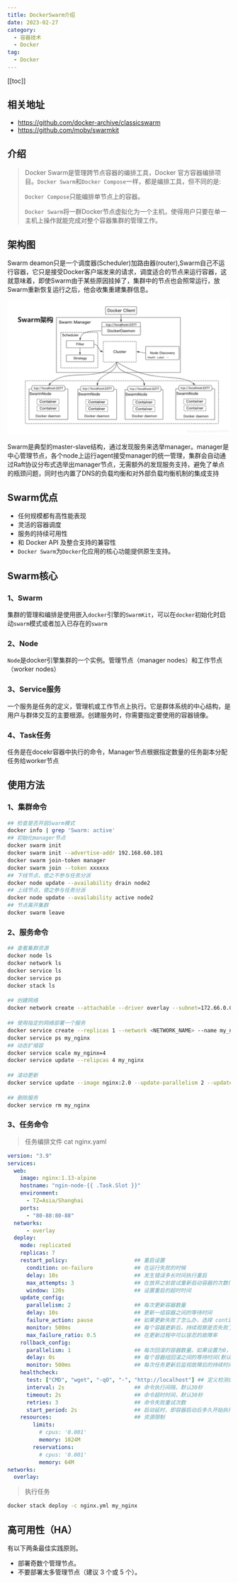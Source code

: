 ```yaml
---
title: DockerSwarm介绍
date: 2023-02-27
category: 
  - 容器技术
  - Docker
tag: 
  - Docker
---
```

<!-- more -->
[[toc]]

## 相关地址

- <https://github.com/docker-archive/classicswarm>
- <https://github.com/moby/swarmkit>

## 介绍

> Docker Swarm是管理跨节点容器的编排工具，Docker 官方容器编排项目。`Docker Swarm`和`Docker Compose`一样，都是编排工具，但不同的是:
>
> `Docker Compose`只能编排单节点上的容器。
>
> `Docker Swarm`将一群Docker节点虚拟化为一个主机，使得用户只要在单一主机上操作就能完成对整个容器集群的管理工作。

## 架构图

Swarm deamon只是一个调度器(Scheduler)加路由器(router),Swarm自己不运行容器，它只是接受Docker客户端发来的请求，调度适合的节点来运行容器，这就意味着，即使Swarm由于某些原因挂掉了，集群中的节点也会照常运行，放Swarm重新恢复运行之后，他会收集重建集群信息。

![swarm](./library/swarm%E6%9E%B6%E6%9E%84%E5%9B%BE.png)

Swarm是典型的master-slave结构，通过发现服务来选举manager。manager是中心管理节点，各个node上运行agent接受manager的统一管理，集群会自动通过Raft协议分布式选举出manager节点，无需额外的发现服务支持，避免了单点的瓶颈问题，同时也内置了DNS的负载均衡和对外部负载均衡机制的集成支持

## Swarm优点

- 任何规模都有高性能表现
- 灵活的容器调度
- 服务的持续可用性
- 和 Docker API 及整合支持的兼容性
- `Docker Swarm`为`Docker`化应用的核心功能提供原生支持。

## Swarm核心

### 1、Swarm

集群的管理和编排是使用嵌入`docker`引擎的`SwarmKit`，可以在`docker`初始化时启动`swarm`模式或者加入已存在的`swarm`

### 2、Node

`Node`是docker引擎集群的一个实例。管理节点（manager nodes）和工作节点（worker nodes）

### 3、Service服务

一个服务是任务的定义，管理机或工作节点上执行。它是群体系统的中心结构，是用户与群体交互的主要根源。创建服务时，你需要指定要使用的容器镜像。

### 4、Task任务

任务是在docekr容器中执行的命令，Manager节点根据指定数量的任务副本分配任务给worker节点

## 使用方法

### 1、集群命令

```bash
## 检查是否开启Swarm模式
docker info | grep 'Swarm: active'
## 初始化manager节点
docker swarm init
docker swarm init --advertise-addr 192.168.60.101
docker swarm join-token manager
docker swarm join --token xxxxxx
## 下线节点，使之不参与任务分派
docker node update --availability drain node2
## 上线节点，使之参与任务分派
docker node update --availability active node2
## 节点离开集群
docker swarm leave
```

### 2、服务命令

```bash
## 查看集群资源
docker node ls
docker network ls
docker service ls
docker service ps
docker stack ls

## 创建网络
docker network create --attachable --driver overlay --subnet=172.66.0.0/16 --gateway=172.66.0.1 <NETWORK_NAME>

## 使用指定的网络部署一个服务
docker service create --replicas 1 --network <NETWORK_NAME> --name my_nginx -p 80:80 nginx:latest
docker service ps my_nginx
## 动态扩缩容
docker service scale my_nginx=4
docker service update --relipcas 4 my_nginx

## 滚动更新
docker service update --image nginx:2.0 --update-parallelism 2 --update-delay 20s my_nginx

## 删除服务
docker service rm my_nginx
```

### 3、任务命令

> 任务编排文件 cat nginx.yaml

```yaml
version: "3.9"
services:
  web:
    image: nginx:1.13-alpine
    hostname: "ngin-node-{{ .Task.Slot }}"
    environment:
      - TZ=Asia/Shanghai
    ports:
      - "80-88:80-88"
  networks:
      - overlay
  deploy:
    mode: replicated
    replicas: 7
    restart_policy:                     ## 重启设置
      condition: on-failure             ## 在运行失败的时候
      delay: 10s                        ## 发生错误多长时间执行重启
      max_attempts: 3                   ## 在放弃之前尝试重新启动容器的次数(默认值: 永远不要放弃)
      window: 120s                      ## 设置重启的超时时间
    update_config:
      parallelism: 2                    ## 每次更新容器数量
      delay: 10s                        ## 更新一组容器之间的等待时间
      failure_action: pause             ## 如果更新失败了怎么办，选择 continue、 rollback 或 pause (默认值: pause)
      monitor: 500ms                    ## 每个容器更新后，持续观察是否失败了的时间
      max_failure_ratio: 0.5            ## 在更新过程中可以容忍的故障率
    rollback_config:
      parallelism: 1                    ## 每次回滚的容器数量。如果设置为0，所有容器同时回滚。
      delay: 0s                         ## 每个容器组回滚之间的等待时间(默认值为0)
      monitor: 500ms                    ## 每次任务更新后监视故障后的持续时间
    healthcheck:
      test: ["CMD", "wget", "-qO", "-", "http://localhost"] ## 定义检测的命令 
      interval: 2s                      ## 命令执行间隔，默认30秒
      timeout: 2s                       ## 命令超时时间，默认30秒
      retries: 3                        ## 命令失败重试次数
      start_period: 2s                  ## 启动延时，即容器启动后多久开始执行检测
    resources:                          ## 资源限制
        limits:
          # cpus: '0.001'
          memory: 1024M
        reservations:
          # cpus: '0.001'
          memory: 64M
networks:
  overlay:
```

> 执行任务

```bash
docker stack deploy -c nginx.yml my_nginx
```

## 高可用性（HA）

有以下两条最佳实践原则。

- 部署奇数个管理节点。
- 不要部署太多管理节点（建议 3 个或 5 个）。
